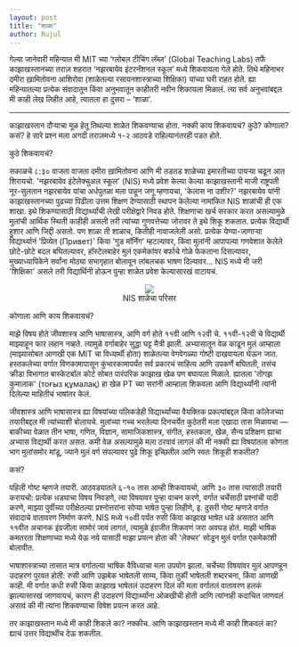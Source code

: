 ```yaml
---
layout: post
title: "शाळा"
author: Rujul
---
```

गेल्या जानेवारी महिन्यात मी MIT च्या ‘ग्लोबल टीचिंग लॅब्ज़’ (Global Teaching Labs) तर्फे काझाखस्तानच्या तराज़ शहरात ‘नझरबायेव इंटरनॅशनल स्कूल’ मध्ये शिकवायला गेले होते. तिथे महिनाभर दमीरा ख़ामितोवना आशिरोवा (शाळेतल्या रसायनशास्त्राच्या शिक्षिका) यांच्या घरी राहत होते. ह्या महिन्यातल्या प्रत्येक संवादातून किंवा अनुभवातून काहीतरी नवीन शिकायला मिळालं. त्या सर्व अनुभवांबद्दल मी काही लेख लिहीत आहे, त्यातला हा दुसरा – ‘शाळा’.

----

काझाखस्तान दौऱ्याचा मूळ हेतू तिथल्या शाळेत शिकवण्याचा होता. नक्की काय शिकवायचं? कुठे? कोणाला? कसं? हे सारे प्रश्न मला अगदी तराज़मध्ये १-२ आठवडे राहिल्यानंतरही पडत होते.

कुठे शिकवायचं?

सकाळचे ८:३० वाजता वाजता दमीरा ख़ामितोवना आणि मी तडतड शाळेच्या इमारतीच्या पायऱ्या चढून आत शिरायचो. 'नझरबायेव इंटेलेक्चुअल स्कूल' (NIS) मध्ये प्रवेश केल्या केल्या काझाखस्तानी माजी राष्ट्रपती नूर-सुलतान नझरबायेव यांचा अर्धपुतळा मला पाहून जणू म्हणायचा, 'केलास ना उशीर?' नझरबायेव यांनी काझाखस्तानच्या पुढच्या पिढीला उत्तम शिक्षण देण्यासाठी स्थापन केलेल्या नामांकित NIS शाळांची ही एक शाखा. इथे शिकण्यासाठी विद्यार्थ्यांची लेखी परीक्षेद्वारे निवड होते. शिक्षणाचा खर्च सरकार करत असल्यामुळे मुलांची आर्थिक स्थिती काहीही असली तरी त्यांच्या गुणवत्तेच्या जोरावर ते इथे शिकू शकतात. प्रत्येक विद्यार्थी हुशार आणि जिद्दी असतो. पण शाळा ती शाळाच, कितीही नावाजलेली असो. प्रत्येक येण्या-जाणाऱ्या विद्यार्थ्यानं 'प्रिव्येत (Привет)' किंवा 'गुड मॉर्निंग' म्हटल्यावर, किंवा मुलांनी आपापल्या गणवेशात केलेले छोटे-छोटे बदल बघितल्यावर, हॉस्टेलबाहेर मुलं एकमेकांवर बर्फाचे गोळे फेकताना दिसल्यावर, मुख्याध्यापिकेने सर्वांना मोठ्या सभागृहात बोलावून लांबलचक भाषण दिल्यावर... NIS मध्ये मी जरी 'शिक्षिका' असले तरी विद्यार्थिनी होऊन पुन्हा शाळेत प्रवेश केल्यासारखं वाटायचं.

<center>
<figure>
  <img src="https://imgur.com/ayLTLPn.jpg">
  <figcaption>NIS शाळेचा परिसर</figcaption>
</figure>
</center>

कोणाला आणि काय शिकवायचं?

माझे विषय होते जीवशास्त्र आणि भाषासास्त्र, आणि वर्ग होते ११वी आणि १२वी चे. ११वी-१२वी चे विद्यार्थी माझ्याहून फार लहान नव्हते. त्यामुळे वर्गाबाहेर सुद्धा घट्ट मैत्री झाली. अभ्यासातून वेळ काढून मुलं आम्हाला (माझ्यासोबत आणखी एक MIT चा विध्यार्थी होता) शाळेतल्या वेगवेगळ्या गोष्टी दाखवायला घेऊन जात. हस्तकलेच्या वर्गात विणकामापासून कुंभारकामापर्यंत सर्व प्रकारचं साहित्य आणि उपकर्णे  बघितली, तसंच क्रीडा विभागात बास्केटबॉल कोर्ट सोबत पारंपरिक काझाख खेळ पण बघायला मिळाले. ह्यातला 'तोगझ कुमालाक' (тоғыз құмалақ) हा खेळ PT च्या सरांनी आम्हाला शिकवला आणि विद्यार्थ्यांनी त्यांनी दिलेल्या माहितीचं भाषांतर केलं.

जीवशास्त्र आणि भाषासास्त्र ह्या विषयांच्या पलिकडेही विद्यार्थ्यांच्या वैयक्तिक प्रकल्पांबद्दल किंवा कॉलेजच्या तयारीबद्दल मी त्यांच्याशी बोलायचे. मुलांच्या गच्च भरलेल्या दिनचर्येत कुठेतरी मला एखादा तास मिळायचा — बाकीच्या वेळात तीन भाषा, गणित, विज्ञान, सामाजिकशास्त्र, संगीत, हस्तकला, खेळ, सैन्य प्रशिक्षण ह्याचा अभ्यास विद्यार्थी करत असत. कमी वेळ असल्यामुळे मला ठरवावं लागलं की मी नक्की ह्या विषयांतला कोणता भाग मुलांसमोर मांडू, ज्याने मुलं वर्ग संपल्यावर पुढे शिकू इच्छितील आणि स्वतः शिकूही शकतील?

कसं?

पहिली गोष्ट म्हणजे तयारी. आठवड्यातले  ६-१० तास आम्ही शिकवायचो, आणि ३० तास त्यासाठी तयारी करायचो: प्रत्येक धड्याचा विषय निवडणे, त्या विषयावर पुन्हा वाचन करणे, वर्गात चर्चेसाठी प्रश्नांची यादी करणे, माझ्या पुर्वीच्या परीक्षेतल्या प्रश्नोत्तरांना सोप्या भाषेत पुन्हा लिहीणे, इ. दुसरी गोष्ट म्हणजे वर्गात संवादाचे वातावरण निर्माण करणे. NIS मध्ये १०वी पर्यंत रुसी किंवा काझाख भाषेत धडे असतात आणि ११वीत अचानक इंग्रजीला सामोरं जावं लागतं, त्यामुळे इंग्रजीत शिकवणं जरा अवघड होतं. माझी भाषिक कमतरता शिक्षणाच्या मध्ये येऊ नये यासाठी माझा प्रयत्न होता की 'लेक्चर' सोडून मुलं वर्गात एकमेकांशी बोलावीत.  

भाषाशास्त्राच्या तासात मात्र वर्गातल्या भाषिक वैविध्याचा मला उपयोग झाला. चर्चेच्या विषयांवर मुलं आपणहून उदाहरणं पुरवत होती: रुसी आणि उझबेक भाषेतली साम्य, किंवा तुर्की भाषेतली शब्दरचना, किंवा आणखी काही. मी वर्गात कधी रुसी किंवा काझाख भाषेतलं उदाहरण दिलं की मला वर्गातलं वातावरण हलकं झाल्यासारखं जाणवायचं, कारण ही उदाहरणं विद्यार्थ्यांना ओळखीची होती आणि त्यांनाही कदाचित जाणवलं असावं की मी त्यांना शिकवण्याचा विषेश प्रयत्न करत आहे.

तर काझाखस्तान मध्ये मी काही शिकले का? नक्कीच. आणि काझाखस्तान मध्ये मी काही शिकवलं का? ह्याचं उत्तर विद्यार्थीच देऊ शकतील.

